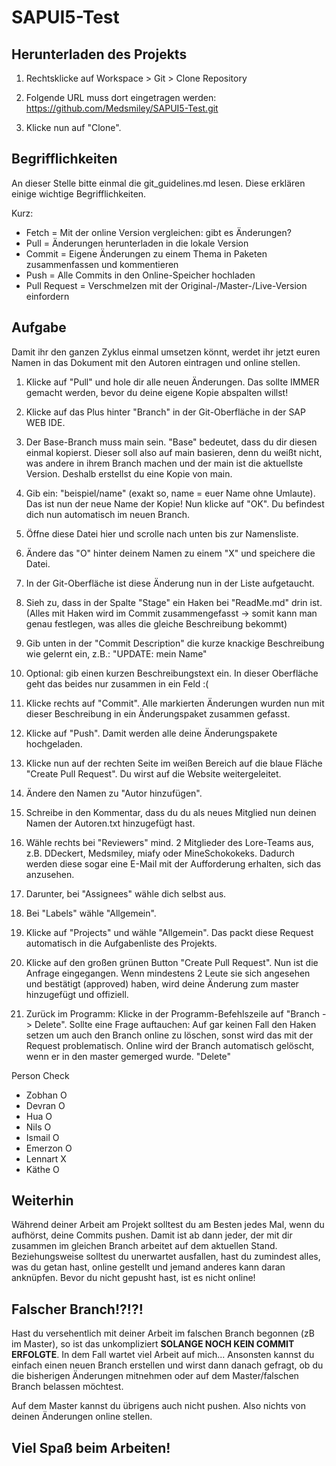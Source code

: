 # SAPUI5-Test

## Herunterladen des Projekts
1. Rechtsklicke auf Workspace > Git > Clone Repository

2. Folgende URL muss dort eingetragen werden: https://github.com/Medsmiley/SAPUI5-Test.git
3. Klicke nun auf "Clone".


## Begrifflichkeiten
An dieser Stelle bitte einmal die git_guidelines.md lesen. 
Diese erklären einige wichtige Begrifflichkeiten.

Kurz:
- Fetch = Mit der online Version vergleichen: gibt es Änderungen?
- Pull = Änderungen herunterladen in die lokale Version
- Commit = Eigene Änderungen zu einem Thema in Paketen zusammenfassen und kommentieren 
- Push = Alle Commits in den Online-Speicher hochladen
- Pull Request = Verschmelzen mit der Original-/Master-/Live-Version einfordern



## Aufgabe

Damit ihr den ganzen Zyklus einmal umsetzen könnt, werdet ihr jetzt euren Namen in das Dokument mit den Autoren eintragen und online stellen.

1. Klicke auf "Pull" und hole dir alle neuen Änderungen. Das sollte IMMER gemacht werden, bevor du deine eigene Kopie abspalten willst!
2. Klicke auf das Plus hinter "Branch" in der Git-Oberfläche in der SAP WEB IDE.
3. Der Base-Branch muss main sein. "Base" bedeutet, dass du dir diesen einmal kopierst. Dieser soll also auf main basieren, denn du weißt nicht, was andere in ihrem Branch machen und der main ist die aktuellste Version. Deshalb erstellst du eine Kopie von main. 
4. Gib ein: "beispiel/name" (exakt so, name = euer Name ohne Umlaute). Das ist nun der neue Name der Kopie! Nun klicke auf "OK". Du befindest dich nun automatisch im neuen Branch.

5. Öffne diese Datei hier und scrolle nach unten bis zur Namensliste.
6. Ändere das "O" hinter deinem Namen zu einem "X" und speichere die Datei.

7. In der Git-Oberfläche ist diese Änderung nun in der Liste aufgetaucht. 
8. Sieh zu, dass in der Spalte "Stage" ein Haken bei "ReadMe.md" drin ist.
(Alles mit Haken wird im Commit zusammengefasst -> somit kann man genau festlegen, was alles die gleiche Beschreibung bekommt)
8. Gib unten in der "Commit Description" die kurze knackige Beschreibung wie gelernt ein, z.B.: "UPDATE: mein Name"
9. Optional: gib einen kurzen Beschreibungstext ein. In dieser Oberfläche geht das beides nur zusammen in ein Feld :(

10. Klicke rechts auf "Commit". Alle markierten Änderungen wurden nun mit dieser Beschreibung in ein Änderungspaket zusammen gefasst.
11. Klicke auf "Push". Damit werden alle deine Änderungspakete hochgeladen.

12. Klicke nun auf der rechten Seite im weißen Bereich auf die blaue Fläche "Create Pull Request". Du wirst auf die Website weitergeleitet.
13. Ändere den Namen zu "Autor hinzufügen".
14. Schreibe in den Kommentar, dass du du als neues Mitglied nun deinen Namen der Autoren.txt hinzugefügt hast.
15. Wähle rechts bei "Reviewers" mind. 2 Mitglieder des Lore-Teams aus, z.B. DDeckert, Medsmiley, miafy oder MineSchokokeks.
Dadurch werden diese sogar eine E-Mail mit der Aufforderung erhalten, sich das anzusehen.
16. Darunter, bei "Assignees" wähle dich selbst aus.
17. Bei "Labels" wähle "Allgemein".
18. Klicke auf "Projects" und wähle "Allgemein".
Das packt diese Request automatisch in die Aufgabenliste des Projekts.
19. Klicke auf den großen grünen Button "Create Pull Request". 
Nun ist die Anfrage eingegangen. Wenn mindestens 2 Leute sie sich angesehen und bestätigt (approved) haben, wird deine Änderung zum master hinzugefügt und offiziell.

13. Zurück im Programm: Klicke in der Programm-Befehlszeile auf "Branch -> Delete". 
Sollte eine Frage auftauchen: Auf gar keinen Fall den Haken setzen um auch den Branch online zu löschen, sonst wird das mit der Request problematisch. 
Online wird der Branch automatisch gelöscht, wenn er in den master gemerged wurde. 
"Delete"


Person     Check
- Zobhan   O
- Devran   O
- Hua      O
- Nils     O
- Ismail   O
- Emerzon  O
- Lennart  X
- Käthe    O


## Weiterhin

Während deiner Arbeit am Projekt solltest du am Besten jedes Mal, wenn du aufhörst, deine Commits pushen. 
Damit ist ab dann jeder, der mit dir zusammen im gleichen Branch arbeitet auf dem aktuellen Stand. 
Beziehungsweise solltest du unerwartet ausfallen, hast du zumindest alles, was du getan hast, online gestellt und jemand anderes kann daran anknüpfen. 
Bevor du nicht gepusht hast, ist es nicht online!


## Falscher Branch!?!?!
Hast du versehentlich mit deiner Arbeit im falschen Branch begonnen (zB im Master), so ist das unkompliziert **SOLANGE NOCH KEIN COMMIT ERFOLGTE**. 
In dem Fall wartet viel Arbeit auf mich... 
Ansonsten kannst du einfach einen neuen Branch erstellen und wirst dann danach gefragt, ob du die bisherigen Änderungen mitnehmen oder auf dem Master/falschen Branch belassen möchtest.

Auf dem Master kannst du übrigens auch nicht pushen. Also nichts von deinen Änderungen online stellen. 


## Viel Spaß beim Arbeiten!